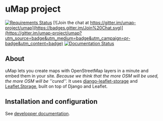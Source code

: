 
# uMap project

[![Requirements Status](https://requires.io/github/umap-project/umap/requirements.svg?branch=master)](https://requires.io/github/umap-project/umap/requirements/?branch=master)
[![Join the chat at https://gitter.im/umap-project/umap](https://badges.gitter.im/Join%20Chat.svg)](https://gitter.im/umap-project/umap?utm_source=badge&utm_medium=badge&utm_campaign=pr-badge&utm_content=badge) [![Documentation Status](https://readthedocs.org/projects/umap-project/badge/?version=latest)](http://umap-project.readthedocs.io/en/latest/?badge=latest)

## About

uMap lets you create maps with OpenStreetMap layers in a minute and embed them in your site.
*Because we think that the more OSM will be used, the more OSM will be ''cured''.*
It uses [django-leaflet-storage](https://github.com/umap-project/django-leaflet-storage) and [Leaflet.Storage](https://github.com/umap-project/Leaflet.Storage),  built on top of Django and Leaflet.


## Installation and configuration

See [developper documentation](https://umap-project.readthedocs.org/install/).
